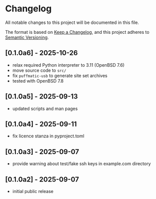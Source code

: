 # Changelog
All notable changes to this project will be documented in this file.

The format is based on [Keep a Changelog](https://keepachangelog.com/en/1.1.0/),
and this project adheres to [Semantic Versioning](https://semver.org/).

## [0.1.0a6] - 2025-10-26

- relax required Python interpreter to 3.11 (OpenBSD 7.6)
- move source code to `src/`
- fix `puffmatic-usb` to generate site set archives
- tested with OpenBSD 7.8

## [0.1.0a5] - 2025-09-13

- updated scripts and man pages

## [0.1.0a4] - 2025-09-11

- fix licence stanza in pyproject.toml

## [0.1.0a3] - 2025-09-07

- provide warning about test/fake ssh keys in example.com directory

## [0.1.0a2] - 2025-09-07

- initial public release
